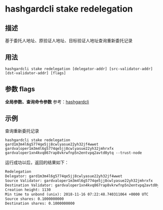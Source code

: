 # hashgardcli stake redelegation

## 描述

基于委托人地址、原验证人地址、目标验证人地址查询重新委托记录

## 用法

```
hashgardcli stake redelegation [delegator-addr] [src-validator-addr] [dst-validator-addr] [flags]
```

## 参数 flags

**全局参数、查询命令参数** 参考：[hashgardcli](../README.md)

## 示例

查询重新委托记录

```
hashgardcli stake redelegation gard1m3m4l6g5774qe5jj8cwlyasue22yh32jf4wwet gardvaloper1m3m4l6g5774qe5jj8cwlyasue22yh32jmhrxfx gardvaloper1xn4kvq867rap8vkrwfnp5n2entvpq2avtd0ytq --trust-node
```

运行成功以后，返回的结果如下：

```txt
Redelegation
Delegator: gard1m3m4l6g5774qe5jj8cwlyasue22yh32jf4wwet
Source Validator: gardvaloper1m3m4l6g5774qe5jj8cwlyasue22yh32jmhrxfx
Destination Validator: gardvaloper1xn4kvq867rap8vkrwfnp5n2entvpq2avtd0ytq
Creation height: 1130
Min time to unbond (unix): 2018-11-16 07:22:48.740311064 +0000 UTC
Source shares: 0.1000000000
Destination shares: 0.1000000000
```
